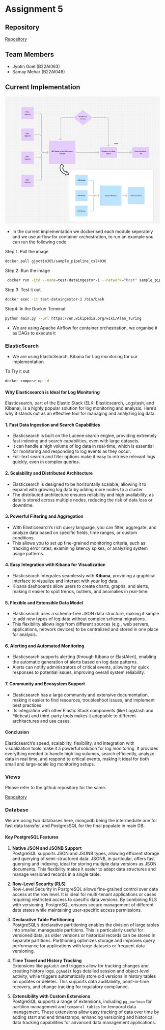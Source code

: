 # Assignment 5

## Repository

[Repository](https://github.com/gjyotin305/CSL4030-CourseProject)

## Team Members 

- Jyotin Goel (B22AI063)
- Samay Mehar (B22AI048)

## Current Implementation

![Plan1](plan1.png)

- In the current implementation we dockerised each module seperately and we use airflow for container orchestration, to run an example you can run the following code 

Step 1: Pull the image
```bash
docker pull gjyotin305/sample_pipeline_csl4030
```

Step 2: Run the image
```bash
 docker run -itd --name=test-dataingestor-1 --network="host" sample_pipeline_csl4030 /bin/bash     
```

Step 3: Test it out
```bash
docker exec -it test-dataingestor-1 /bin/bash
```

Step4: In the Docker Terminal
```bash
python main.py --url https://en.wikipedia.org/wiki/Alan_Turing
```

- We are using Apache Airflow for container orchestration, we organise it as DAGs to execute it

### ElasticSearch

- We are using ElasticSearch, Kibana for Log monitoring for our implementation

To Try it out

```bash
docker-compose up -d
```

#### Why Elasticsearch is Ideal for Log Monitoring

Elasticsearch, part of the Elastic Stack (ELK: Elasticsearch, Logstash, and Kibana), is a highly popular solution for log monitoring and analysis. Here’s why it stands out as an effective tool for managing and analyzing log data.

#### 1. **Fast Data Ingestion and Search Capabilities**
   - Elasticsearch is built on the Lucene search engine, providing extremely fast indexing and search capabilities, even with large datasets.
   - It can handle a high volume of log data in real-time, which is essential for monitoring and responding to log events as they occur.
   - Full-text search and filter options make it easy to retrieve relevant logs quickly, even in complex queries.

#### 2. **Scalability and Distributed Architecture**
   - Elasticsearch is designed to be horizontally scalable, allowing it to expand with growing log data by adding more nodes to a cluster.
   - The distributed architecture ensures reliability and high availability, as data is stored across multiple nodes, reducing the risk of data loss or downtime.

#### 3. **Powerful Filtering and Aggregation**
   - With Elasticsearch’s rich query language, you can filter, aggregate, and analyze data based on specific fields, time ranges, or custom conditions.
   - This allows you to set up fine-grained monitoring criteria, such as tracking error rates, examining latency spikes, or analyzing system usage patterns.

#### 4. **Easy Integration with Kibana for Visualization**
   - Elasticsearch integrates seamlessly with **Kibana**, providing a graphical interface to visualize and interact with your log data.
   - Kibana dashboards allow users to create charts, graphs, and alerts, making it easier to spot trends, outliers, and anomalies in real-time.

#### 5. **Flexible and Extensible Data Model**
   - Elasticsearch uses a schema-free JSON data structure, making it simple to add new types of log data without complex schema migrations.
   - This flexibility allows logs from different sources (e.g., web servers, applications, network devices) to be centralized and stored in one place for analysis.

#### 6. **Alerting and Automated Monitoring**
   - Elasticsearch supports alerting (through Kibana or ElastAlert), enabling the automatic generation of alerts based on log data patterns.
   - Alerts can notify administrators of critical events, allowing for quick responses to potential issues, improving overall system reliability.

#### 7. **Community and Ecosystem Support**
   - Elasticsearch has a large community and extensive documentation, making it easier to find resources, troubleshoot issues, and implement best practices.
   - Its integration with other Elastic Stack components (like Logstash and Filebeat) and third-party tools makes it adaptable to different architectures and use cases.

#### Conclusion
Elasticsearch’s speed, scalability, flexibility, and integration with visualization tools make it a powerful solution for log monitoring. It provides everything needed to handle high log volumes, search efficiently, analyze data in real time, and respond to critical events, making it ideal for both small and large-scale log monitoring setups.

### Views

Please refer to the github repository for the same.

[Repository](https://github.com/gjyotin305/CSL4030-CourseProject)

### Database

We are using two databases here, mongodb being the intermediate one for fast data transfer, and PostgresSQL for the final populate in main DB.

#### Key PostgreSQL Features

1. **Native JSON and JSONB Support**  
   PostgreSQL supports JSON and JSONB types, allowing efficient storage and querying of semi-structured data. JSONB, in particular, offers fast querying and indexing, ideal for storing multiple data versions as JSON documents. This flexibility makes it easier to adapt data structures and manage versioned records in a single table.

2. **Row-Level Security (RLS)**  
   Row-Level Security in PostgreSQL allows fine-grained control over data access at the row level. It is ideal for multi-tenant applications or cases requiring restricted access to specific data versions. By combining RLS with versioning, PostgreSQL ensures secure management of different data states while maintaining user-specific access permissions.

3. **Declarative Table Partitioning**  
   PostgreSQL’s declarative partitioning enables the division of large tables into smaller, manageable partitions. This is particularly useful for versioned data, as older versions or historical records can be stored in separate partitions. Partitioning optimizes storage and improves query performance for applications with large datasets or frequent data versioning.

4. **Time Travel and History Tracking**  
   Extensions like `pgAudit` and triggers allow for tracking changes and creating history logs. `pgAudit` logs detailed session and object-level activity, while triggers automatically store old versions in history tables on updates or deletes. This supports data auditability, point-in-time recovery, and change tracking for regulatory compliance.

5. **Extensibility with Custom Extensions**  
   PostgreSQL supports a range of extensions, including `pg_partman` for partition management and `temporal_tables` for temporal data management. These extensions allow easy tracking of data over time by adding start and end timestamps, enhancing versioning and historical data tracking capabilities for advanced data management applications.
